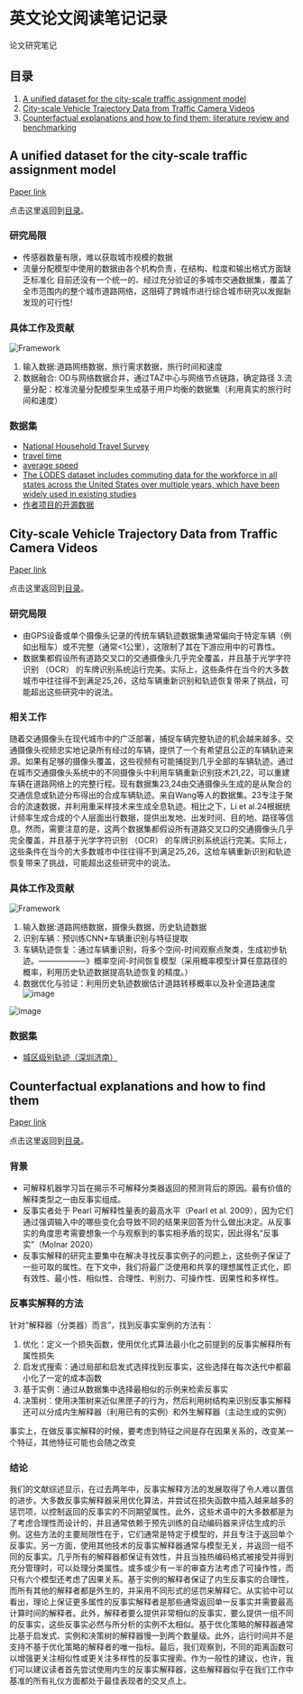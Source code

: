 # 英文论文阅读笔记记录


论文研究笔记

## 目录

1. [A unified dataset for the city-scale traffic assignment model](#A-unified-dataset-for-the-city-scale-traffic-assignment-model)
2. [City-scale Vehicle Trajectory Data from Traffic Camera Videos](#City-scale-Vehicle-Trajectory-Data-from-Traffic-Camera-Videos)
3. [Counterfactual explanations and how to find them: literature review and benchmarking](#Counterfactual-explanations-and-how-to-find-them)

## A unified dataset for the city-scale traffic assignment model

[Paper link](https://www.nature.com/articles/s41597-024-03149-8#Sec16)

点击这里返回到[目录](#目录)。

### 研究局限
* 传感器数量有限，难以获取城市规模的数据
* 流量分配模型中使用的数据由各个机构负责，在结构、粒度和输出格式方面缺乏标准化
目前还没有一个统一的、经过充分验证的多城市交通数据集，覆盖了全市范围内的整个城市道路网络，这阻碍了跨城市进行综合城市研究以发掘新发现的可行性!
### 具体工作及贡献

![Framework](https://media.springernature.com/full/springer-static/image/art%3A10.1038%2Fs41597-024-03149-8/MediaObjects/41597_2024_3149_Fig1_HTML.png?as=webp)

1. 输入数据:道路网络数据，旅行需求数据，旅行时间和速度
2. 数据融合: OD与网络数据合并，通过TAZ中心与网络节点链路，确定路径
3.流量分配：校准流量分配模型来生成基于用户均衡的数据集（利用真实的旅行时间和速度）
### 数据集
* [National Household Travel Survey](https://nhts.ornl.gov/od/)
* [travel time](https://www.tomtom.com/traffic-index/ranking/)
* [average speed](https://www.waze.com/live-map/)
* [The LODES dataset includes commuting data for the workforce in all states across the United States over multiple years, which have been widely used in existing studies](https://lehd.ces.census.gov/data/lodes/)
* [作者项目的开源数据](https://github.com/xuxiaotong/A_unified_and_validated_traffic_dataset_for_20_U.S._cities )

## City-scale Vehicle Trajectory Data from Traffic Camera Videos
[Paper link](https://www.nature.com/articles/s41597-023-02589-y)

点击这里返回到[目录](#目录)。
### 研究局限
* 由GPS设备或单个摄像头记录的传统车辆轨迹数据集通常偏向于特定车辆（例如出租车）或不完整（通常<1公里），这限制了其在下游应用中的可靠性。
* 数据集都假设所有道路交叉口的交通摄像头几乎完全覆盖，并且基于光学字符识别 （OCR） 的车牌识别系统运行完美。实际上，这些条件在当今的大多数城市中往往得不到满足25,26，这给车辆重新识别和轨迹恢复带来了挑战，可能超出这些研究中的说法。
### 相关工作
随着交通摄像头在现代城市中的广泛部署，捕捉车辆完整轨迹的机会越来越多。交通摄像头视频忠实地记录所有经过的车辆，提供了一个有希望且公正的车辆轨迹来源。如果有足够的摄像头覆盖，这些视频有可能捕捉到几乎全部的车辆轨迹。通过在城市交通摄像头系统中的不同摄像头中利用车辆重新识别技术21,22，可以重建车辆在道路网络上的完整行程。现有数据集23,24由交通摄像头生成的是从聚合的交通信息或轨迹分布得出的合成车辆轨迹。来自Wang等人的数据集。23专注于聚合的流速数据，并利用重采样技术来生成全息轨迹。相比之下，Li et al.24根据统计频率生成合成的个人层面出行数据，提供出发地、出发时间、目的地、路径等信息。然而，需要注意的是，这两个数据集都假设所有道路交叉口的交通摄像头几乎完全覆盖，并且基于光学字符识别 （OCR） 的车牌识别系统运行完美。实际上，这些条件在当今的大多数城市中往往得不到满足25,26，这给车辆重新识别和轨迹恢复带来了挑战，可能超出这些研究中的说法。
### 具体工作及贡献
![Framework](https://media.springernature.com/full/springer-static/image/art%3A10.1038%2Fs41597-023-02589-y/MediaObjects/41597_2023_2589_Fig1_HTML.png?as=webp)
1. 输入数据:道路网络数据，摄像头数据，历史轨迹数据
2. 识别车辆：预训练CNN+车辆重识别与特征提取
3. 车辆轨迹恢复：通过车辆重识别，将多个空间-时间观察点聚类，生成初步轨迹。——————》概率空间-时间恢复模型（采用概率模型计算任意路径的概率，利用历史轨迹数据提高轨迹恢复的精度。）
4. 数据优化与验证：利用历史轨迹数据估计道路转移概率以及补全道路速度
![image](https://github.com/user-attachments/assets/4bdf1735-5d99-4e45-93b1-800c2c7b3c96)

![image](https://github.com/user-attachments/assets/1d6ccf51-0434-49b3-bd2d-abca799c739a)

### 数据集
* [城区级别轨迹（深圳济南）](https://springernature.figshare.com/collections/City-scale_Vehicle_Trajectory_Data_from_Traffic_Camera_Videos/6676199/1)
## Counterfactual explanations and how to find them
[Paper link](https://link.springer.com/article/10.1007/s10618-022-00831-6)

点击这里返回到[目录](#目录)。
### 背景
* 可解释机器学习旨在揭示不可解释分类器返回的预测背后的原因。最有价值的解释类型之一由反事实组成。
* 反事实者处于 Pearl 可解释性量表的最高水平（Pearl et al. 2009），因为它们通过强调输入中的哪些变化会导致不同的结果来回答为什么做出决定。从反事实的角度思考需要想象一个与观察到的事实相矛盾的现实，因此得名“反事实”（Molnar 2020）
* 反事实解释的研究主要集中在解决寻找反事实例子的问题上，这些例子保证了一些可取的属性。在下文中，我们将最广泛使用和共享的理想属性正式化，即有效性、最小性、相似性、合理性、判别力、可操作性、因果性和多样性。

### 反事实解释的方法
针对“解释器（分类器）而言”，找到反事实案例的方法有：
1. 优化：定义一个损失函数，使用优化式算法最小化之前提到的反事实解释所有属性损失
2. 启发式搜索：通过局部和启发式选择找到反事实，这些选择在每次迭代中都最小化了一定的成本函数
3. 基于实例：通过从数据集中选择最相似的示例来检索反事实
4. 决策树：使用决策树来近似黑匣子的行为，然后利用树结构来识别反事实解释
还可以分成内生解释器（利用已有的实例）和外生解释器（主动生成的实例）

事实上，在做反事实解释的时候，要考虑到特征之间是存在因果关系的，改变某一个特征，其他特征可能也会随之改变
### 结论
我们的文献综述显示，在过去两年中，反事实解释方法的发展取得了令人难以置信的进步。大多数反事实解释器采用优化算法，并尝试在损失函数中插入越来越多的惩罚项，以控制返回的反事实的不同期望属性。此外，这些术语中的大多数都是为了考虑合理性而设计的，并且通常依赖于预先训练的自动编码器来评估生成的示例。这些方法的主要局限性在于，它们通常是特定于模型的，并且专注于返回单个反事实。另一方面，使用其他技术的反事实解释器通常与模型无关，并返回一组不同的反事实。几乎所有的解释器都保证有效性，并且当独热编码格式被接受并得到充分管理时，可以处理分类属性。或多或少有一半的审查方法考虑了可操作性，而只有六个模型还考虑了因果关系。基于实例的解释者保证了内生反事实的合理性，而所有其他的解释者都是外生的，并采用不同形式的惩罚来解释它。从实验中可以看出，理论上保证更多属性的反事实解释者是那些通常返回单一反事实并需要最高计算时间的解释者。此外，解释者要么提供非常相似的反事实，要么提供一组不同的反事实，这些反事实必然与所分析的实例不太相似。基于优化策略的解释器通常比基于启发式、实例和决策树的解释器慢一到两个数量级。此外，运行时间并不是支持不基于优化策略的解释者的唯一指标。最后，我们观察到，不同的距离函数可以增强更关注相似性或更关注多样性的反事实搜索。作为一般性的建议，也许，我们可以建议读者首先尝试使用内生的反事实解释器，这些解释器似乎在我们工作中基准的所有礼仪方面都处于最佳表现者的交叉点上。
